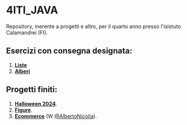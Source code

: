 # 4ITI_JAVA
 Repository, inerente a progetti e altro, per il quarto anno presso l'isistuto Calamandrei (FI).

 ## Esercizi con consegna designata:
 1. [**Liste**](src/main/java/it/nicolas_marciello/_4itti/esercizi/febbraio_2025/consegna_in_classe/)
 2. [**Alberi**](src/main/java/it/nicolas_marciello/_4itti/esercizi/aprile_2025/consegna_in_classe/)

 ## Progetti finiti:
 1. [**Halloween 2024**](src/main/java/it/nicolas_marciello/_4itti/progetti/anno_2024/progetto_halloween2024/).
 2. [**Figure**](src/main/java/it/nicolas_marciello/_4itti/progetti/anno_2024/progetto_figure_disegno/).
 3. [**Ecommerce**](src/main/java/it/nicolas_marciello/_4itti/progetti/anno_2024/progetto_ecommerce/) (W [@AlbertoNicolia](https://github.com/AlbertoNicolia)).
